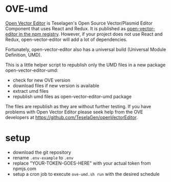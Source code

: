 # OVE-umd

[Open Vector Editor](https://github.com/TeselaGen/openVectorEditor) is Teselagen's Open Source Vector/Plasmid Editor Component that uses React and Redux. It is published as [open-vector-editor in the npm registry](https://www.npmjs.com/package/open-vector-editor). However, if your project does not use React and Redux, open-vector-editor will add a lot of dependencies.

Fortunately, open-vector-editor also has a universal build (Universal Module Definition, UMD).

This is a little helper script to republish only the UMD files in a new package open-vector-editor-umd:

- check for new OVE version
- download files if new version is available
- extract umd files
- republish umd files as open-vector-editor-umd package

The files are republish as they are without further testing.
If you have problems with Open Vector Editor please seek help from the OVE developers at https://github.com/TeselaGen/openVectorEditor.

# setup

- download the git repository
- rename `.env-example` to `.env`
- replace "YOUR-TOKEN-GOES-HERE" with your actual token from npmjs.com
- setup a cron job to execute `ove-umd.sh run` with the desired schedule
